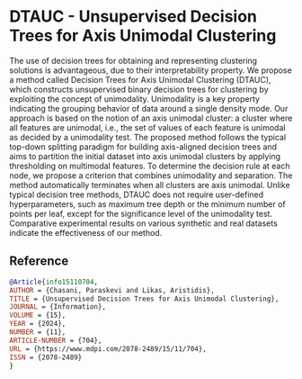 # DTAUC - Unsupervised Decision Trees for Axis Unimodal Clustering

The use of decision trees for obtaining and representing clustering solutions is advantageous, due to their interpretability property. We propose a method called Decision Trees for Axis Unimodal Clustering (DTAUC), which constructs unsupervised binary decision trees for clustering by exploiting the concept of unimodality. Unimodality is a key property indicating the grouping behavior of data around a single density mode. Our approach is based on the notion of an axis unimodal cluster: a cluster where all features are unimodal, i.e., the set of values of each feature is unimodal as decided by a unimodality test. The proposed method follows the typical top-down splitting paradigm for building axis-aligned decision trees and aims to partition the initial dataset into axis unimodal clusters by applying thresholding on multimodal features. To determine the decision rule at each node, we propose a criterion that combines unimodality and separation. The method automatically terminates when all clusters are axis unimodal. Unlike typical decision tree methods, DTAUC does not require user-defined hyperparameters, such as maximum tree depth or the minimum number of points per leaf, except for the significance level of the unimodality test. Comparative experimental results on various synthetic and real datasets indicate the effectiveness of our method.

## Reference

```bibtex
@Article{info15110704,
AUTHOR = {Chasani, Paraskevi and Likas, Aristidis},
TITLE = {Unsupervised Decision Trees for Axis Unimodal Clustering},
JOURNAL = {Information},
VOLUME = {15},
YEAR = {2024},
NUMBER = {11},
ARTICLE-NUMBER = {704},
URL = {https://www.mdpi.com/2078-2489/15/11/704},
ISSN = {2078-2489}
}
